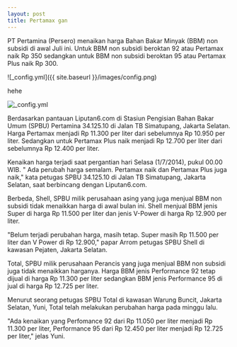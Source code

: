 ```yaml
---
layout: post
title: Pertamax gan
---
```



PT Pertamina (Persero) menaikan harga Bahan Bakar Minyak (BBM) non subsidi di awal Juli ini. Untuk BBM non subsidi beroktan 92 atau Pertamax naik Rp 350 sedangkan untuk BBM non subsidi beroktan 95 atau Pertamax Plus naik Rp 300.

![_config.yml]({{ site.baseurl }}/images/config.png)

hehe

![_config.yml](http://i314.photobucket.com/albums/ll425/boenes/ngakus/pertamax.jpg)



Berdasarkan pantauan Liputan6.com di Stasiun Pengisian Bahan Bakar Umum (SPBU) Pertamina 34.125.10 di Jalan TB Simatupang, Jakarta Selatan. Harga Pertamax menjadi Rp 11.300 per liter dari sebelumnya Rp 10.950 per liter. Sedangkan untuk Pertamax Plus naik menjadi Rp 12.700 per liter dari sebelumnya Rp 12.400 per liter. 

Kenaikan harga terjadi saat pergantian hari Selasa (1/7/2014), pukul 00.00 WIB. " Ada perubah harga semalam. Pertamax naik dan Pertamax Plus juga naik," kata petugas SPBU  34.125.10 di Jalan TB Simatupang, Jakarta Selatan, saat berbincang dengan Liputan6.com.

Berbeda, Shell, SPBU milik perusahaan asing yang juga menjual BBM non subsidi tidak menaikkan harga di awal bulan ini. Shell menjual BBM jenis Super di harga Rp 11.500 per liter dan jenis V-Power di harga Rp 12.900 per liter.

"Belum terjadi perubahan harga, masih tetap. Super masih Rp 11.500 per liter dan V Power di Rp 12.900," papar Arrom petugas SPBU Shell di kawasan Pejaten, Jakarta Selatan.

Total, SPBU milik perusahaan Perancis yang juga menjual BBM non subsidi juga tidak menaikkan harganya. Harga BBM jenis Performance 92 tetap dijual di harga Rp 11.300 per liter sedangkan BBM jenis Performance 95 di jual di harga Rp 12.725 per liter.

Menurut seorang petugas SPBU Total di kawasan Warung Buncit, Jakarta Selatan,  Yuni, Total telah melakukan perubahan harga pada minggu lalu. 

"Ada kenaikan yang Perfomance 92 dari Rp 11.050 per liter menjadi Rp 11.300 per liter, Performance 95 dari Rp 12.450 per liter menjadi Rp 12.725 per liter," jelas Yuni.

